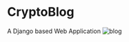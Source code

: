 # CryptoBlog
A Django based Web Application
![blog](https://user-images.githubusercontent.com/74854275/193274308-5737b974-1b07-4ee1-97ec-aa5ae2fe9c39.png)
